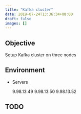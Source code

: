 ```yaml
---
title: "Kafka cluster"
date: 2019-07-24T13:36:34+08:00
draft: false
images: []
---
```


## Objective

Setup Kafka cluster on three nodes

## Environment

- Servers

  9.98.13.49
  9.98.13.50
  9.98.13.52

## TODO
